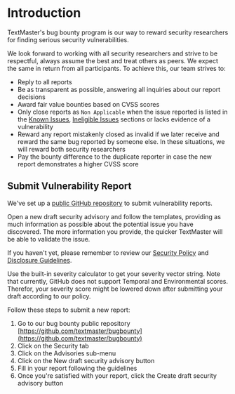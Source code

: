 # Introduction

TextMaster's bug bounty program is our way to reward security researchers for finding serious security vulnerabilities.

We look forward to working with all security researchers and strive to be respectful, always assume the best and treat others as peers. We expect the same in return from all participants. To achieve this, our team strives to:

* Reply to all reports
* Be as transparent as possible, answering all inquiries about our report decisions
* Award fair value bounties based on CVSS scores
* Only close reports as `Non Applicable` when the issue reported is listed in the [Known Issues](./#known-issues), [Ineligible Issues](./#ineligible-issues) sections or lacks evidence of a vulnerability
* Reward any report mistakenly closed as invalid if we later receive and reward the same bug reported by someone else. In these situations, we will reward both security researchers
* Pay the bounty difference to the duplicate reporter in case the new report demonstrates a higher CVSS score

## Submit Vulnerability Report

We've set up a [public GitHub repository](https://github.com/textmaster/bugbounty/security/advisories) to submit vulnerability reports.

Open a new draft security advisory and follow the templates, providing as much information as possible about the potential issue you have discovered. The more information you provide, the quicker TextMaster will be able to validate the issue.

If you haven't yet, please remember to review our [Security Policy](SECURITY.md) and [Disclosure Guidelines](disclosure-guidelines.md).

Use the built-in severity calculator to get your severity vector string. Note that currently, GitHub does not support Temporal and Environmental scores. Therefor, your severity score might be lowered down after submitting your draft according to our policy.

Follow these steps to submit a new report:

1. Go to our bug bounty public repository [https://github.com/textmaster/bugbounty](https://github.com/textmaster/bugbounty)
2. Click on the Security tab
3. Click on the Advisories sub-menu
4. Click on the New draft security advisory button
5. Fill in your report following the guidelines
6. Once you're satisfied with your report, click the Create draft security advisory button
